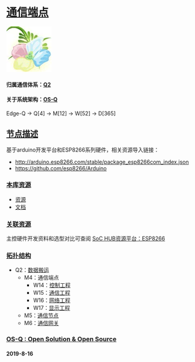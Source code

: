 ﻿# [通信端点](https://github.com/OS-Q/M4)

[![sites](OS-Q/OS-Q.png)](http://www.OS-Q.com)

#### 归属通信体系：[Q2](https://github.com/OS-Q/Q2)

#### 关于系统架构：[OS-Q](https://github.com/OS-Q/OS-Q)

Edge-Q -> Q[4] -> M[12] -> W[52] -> D[365]

## [节点描述](https://github.com/OS-Q/M4/wiki) 

基于arduino开发平台和ESP8266系列硬件，相关资源导入链接：

* http://arduino.esp8266.com/stable/package_esp8266com_index.json
* https://github.com/esp8266/Arduino

### [本库资源](https://github.com/OS-Q) 

* [资源](src/)
* [文档](docs/)

### [关联资源](https://github.com/sochub)

主控硬件开发资料和选型对比可查阅 [SoC HUB资源平台：ESP8266](https://github.com/sochub/ESP8266)


### [拓扑结构](https://github.com/OS-Q/M4) 

* Q2：[数据搬运](https://github.com/OS-Q/Q2)
    * M4：通信端点
        * W14：[控制工程](https://github.com/OS-Q/W14)
        * W15：[通信工程](https://github.com/OS-Q/W15)
        * W16：[网络工程](https://github.com/OS-Q/W16)
        * W17：[显示工程](https://github.com/OS-Q/W17)
    * M5：[通信节点](https://github.com/OS-Q/M5)
    * M6：[通信网关](https://github.com/OS-Q/M6)

### [OS-Q : Open Solution & Open Source](http://www.OS-Q.com/M4)
####  2019-8-16